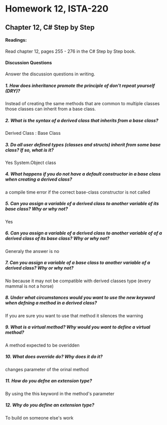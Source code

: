 # Homework 12, ISTA-220
## Chapter 12, C# Step by Step

#### Readings:
Read chapter 12, pages 255 - 276 in the C# Step by Step book.
#### Discussion Questions
Answer the discussion questions in writing.

##### 1. How does inheritance promote the principle of don't repeat yourself (DRY)?
Instead of creating the same methods that are common to multiple classes those classes can inherit from a base class.

##### 2. What is the syntax of a derived class that inherits from a base class?
Derived Class : Base Class

##### 3. Do all user defined types (classes and structs) inherit from some base class? If so, what is it?
Yes  System.Object class

##### 4. What happens if you do not have a default constructor in a base class when creating a derived class?
a compile time error if the correct base-class constructor is not called

##### 5. Can you assign a variable of a derived class to another variable of its base class? Why or why not?
Yes

##### 6. Can you assign a variable of a derived class to another variable of of a derived class of its base class? Why or why not?
Generaly the answer is no

##### 7. Can you assign a variable of a base class to another variable of a derived class? Why or why not?
No because it may not be compatible with derived classes type (every mammal is not a horse)

##### 8. Under what circumstances would you want to use the new keyword when defning a method in a derived class?
If you are sure you want to use that method it silences the warning

##### 9. What is a virtual method? Why would you want to define a virtual method?
A method expected to be overidden

##### 10. What does override do? Why does it do it?
changes parameter of the orinal method

##### 11. How do you defne an extension type?
By using the this keyword in the method's parameter

##### 12. Why do you define an extension type?
To build on someone else's work
